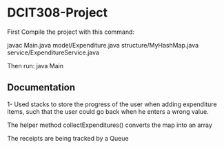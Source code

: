 # DCIT308-Project

First Compile the project with this command:

javac Main.java model/Expenditure.java structure/MyHashMap.java service/ExpenditureService.java


Then run:
java Main



## Documentation
1- Used stacks to store the progress of the user when adding expenditure items, such that the user could go back when he enters a wrong value. 

The helper method collectExpenditures() converts the map into an array

The receipts are being tracked by a Queue
